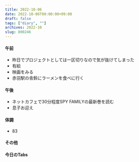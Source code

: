 ```yaml
---
title: 2022-10-06
date: 2022-10-06T00:00:00+09:00
draft: false
tags: ["diary", ""]
archives: 2022-10
slug: 800246
---
```

#### 午前
- 昨日でプロジェクトとしては一区切りなので気が抜けてしまった
- 有給
- 映画をみる
- 赤羽駅の舎鈴にラーメンを食べに行く
#### 午後
- ネットカフェで30分程度SPY FAMILYの最新巻を読む
- 息子お迎え
#### 体調
- 83
#### その他
#### 今日のTabs